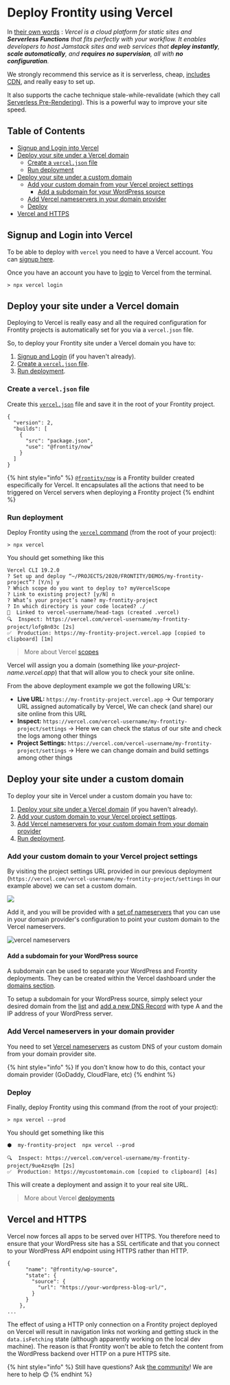# Deploy Frontity using Vercel

In [their own words](https://vercel.com/docs) : _Vercel is a cloud platform for static sites and **Serverless Functions** that fits perfectly with your workflow. It enables developers to host Jamstack sites and web services that **deploy instantly**, **scale automatically**, and **requires no supervision**, all with **no configuration**._

We strongly recommend this service as it is serverless, cheap, [includes CDN](../performance/caching.md#cdn-for-frontity-servers), and really easy to set up.

It also supports the cache technique stale-while-revalidate (which they call [Serverless Pre-Rendering](https://vercel.com/blog/serverless-pre-rendering)). This is a powerful way to improve your site speed.

## Table of Contents

<!-- toc -->

- [Signup and Login into Vercel](#signup-and-login-into-vercel)
- [Deploy your site under a Vercel domain](#deploy-your-site-under-a-vercel-domain)
  * [Create a `vercel.json` file](#create-a-vercel-json-file)
  * [Run deployment](#run-deployment)
- [Deploy your site under a custom domain](#deploy-your-site-under-a-custom-domain)
  * [Add your custom domain from your Vercel project settings](#add-your-custom-domain-to-your-vercel-project-settings)
    + [Add a subdomain for your WordPress source](#add-a-subdomain-for-your-wordpress-source)
  * [Add Vercel nameservers in your domain provider](#add-vercel-nameservers-in-your-domain-provider)
  * [Deploy](#deploy)
- [Vercel and HTTPS](#vercel-and-https)

<!-- tocstop -->

## Signup and Login into Vercel

To be able to deploy with `vercel` you need to have a Vercel account. You can [signup here](https://vercel.com/signup).

Once you have an account you have to [login](https://vercel.com/docs/cli#commands/login) to Vercel from the terminal.

```text
> npx vercel login
```

## Deploy your site under a Vercel domain

Deploying to Vercel is really easy and all the required configuration for Frontity projects is automatically set for you via a `vercel.json` file.

So, to deploy your Frontity site under a Vercel domain you have to:

1. [Signup and Login](#signup-and-login-into-vercel) (if you haven't already).
1. [Create a `vercel.json` file](#create-a-vercel-json-file).
1. [Run deployment](#run-deployment).


### Create a `vercel.json` file

Create this [`vercel.json`](https://vercel.com/docs/configuration#introduction/configuration-reference) file and save it in the root of your Frontity project.

```text
{
  "version": 2,
  "builds": [
    {
      "src": "package.json",
      "use": "@frontity/now"
    }
  ]
}
```

{% hint style="info" %}
[`@frontity/now`](https://github.com/frontity/now-builder) is a Frontity builder created especifically for Vercel. It encapsulates all the actions that need to be triggered on Vercel servers when deploying a Frontity project 
{% endhint %}


### Run deployment

Deploy Frontity using the [`vercel` command](https://vercel.com/docs/cli#getting-started) (from the root of your project):

```text
> npx vercel
```

You should get something like this

```text
Vercel CLI 19.2.0
? Set up and deploy “~/PROJECTS/2020/FRONTITY/DEMOS/my-frontity-project”? [Y/n] y
? Which scope do you want to deploy to? myVercelScope
? Link to existing project? [y/N] n
? What’s your project’s name? my-frontity-project
? In which directory is your code located? ./
🔗  Linked to vercel-username/head-tags (created .vercel)
🔍  Inspect: https://vercel.com/vercel-username/my-frontity-project/lofg8n03c [2s]
✅  Production: https://my-frontity-project.vercel.app [copied to clipboard] [1m]
```

> More about Vercel [scopes ](https://vercel.com/docs/v2/platform/users-and-teams)

Vercel will assign you a domain (something like _your-project-name.vercel.app_) that that will allow you to check your site online.

From the above deployment example we got the following URL's:

* **Live URL:** `https://my-frontity-project.vercel.app` → Our temporary URL assigned automatically by Vercel, We can check (and share) our site online from this URL
* **Inspect:** `https://vercel.com/vercel-username/my-frontity-project/settings` → Here we can check the status of our site and check the logs among other things
* **Project Settings:** `https://vercel.com/vercel-username/my-frontity-project/settings` → Here we can change domain and build settings among other things

## Deploy your site under a custom domain

To deploy your site in Vercel under a custom domain you have to:

1. [Deploy your site under a Vercel domain](#deploy-your-site-under-a-vercel-domain) (if you haven't already).
1. [Add your custom domain to your Vercel project settings](#add-your-custom-domain-to-your-vercel-project-settings).
1. [Add Vercel nameservers for your custom domain from your domain provider](#add-vercel-nameservers-in-your-domain-provider)
1. [Run deployment](#deploy).

### Add your custom domain to your Vercel project settings

By visiting the project settings URL provided in our previous deployment (`https://vercel.com/vercel-username/my-frontity-project/settings` in our example above) we can set a custom domain.

![](https://frontity.org/wp-content/uploads/2021/04//now-projects-settings.png)

Add it, and you will be provided with a [set of nameservers](https://vercel.com/docs/v2/custom-domains#step-4:-configuring-the-domain) that you can use in your domain provider's configuration to point your custom domain to the Vercel nameservers.

![vercel nameservers](https://frontity.org/wp-content/uploads/2021/04//vercel-nameservers.png)

#### Add a subdomain for your WordPress source

A subdomain can be used to separate your WordPress and Frontity deployments. They can be created within the Vercel dashboard under the [domains section](https://vercel.com/dashboard/domains/).

To setup a subdomain for your WordPress source, simply select your desired domain from the [list](https://vercel.com/dashboard/domains/) and [add a new DNS Record](https://vercel.com/docs/v2/custom-domains#step-2:-add-dns-record) with type A and the IP address of your WordPress server.

### Add Vercel nameservers in your domain provider

You need to set [Vercel nameservers](https://vercel.com/docs/v2/custom-domains/#option-2:-using-external-nameservers) as custom DNS of your custom domain from your domain provider site.

{% hint style="info" %}
If you don't know how to do this, contact your domain provider (GoDaddy, CloudFlare, etc)
{% endhint %}

### Deploy

Finally, deploy Frontity using this command (from the root of your project):

```text
> npx vercel --prod
```

You should get something like this

```text
⬢  my-frontity-project  npx vercel --prod

🔍  Inspect: https://vercel.com/vercel-username/my-frontity-project/9ue4zsq9n [2s]
✅  Production: https://mycustomtomain.com [copied to clipboard] [4s]
```

This will create a deployment and assign it to your real site URL.

> More about Vercel [deployments](https://vercel.com/docs/v2/platform/deployments)

## Vercel and HTTPS

Vercel now forces all apps to be served over HTTPS. You therefore need to ensure that your WordPress site has a SSL certificate and that you connect to your WordPress API endpoint using HTTPS rather than HTTP.

```text
{
      "name": "@frontity/wp-source",
      "state": {
        "source": {
          "url": "https://your-wordpress-blog-url/",
        }
      }
    },
...
```

The effect of using a HTTP only connection on a Frontity project deployed on Vercel will result in navigation links not working and getting stuck in the `data.isFetching` state (although apparently working on the local dev machine). The reason is that Frontity won't be able to fetch the content from the WordPress backend over HTTP on a pure HTTPS site.

{% hint style="info" %}
Still have questions? Ask [the community](https://community.frontity.org/)! We are here to help 😊
{% endhint %}

